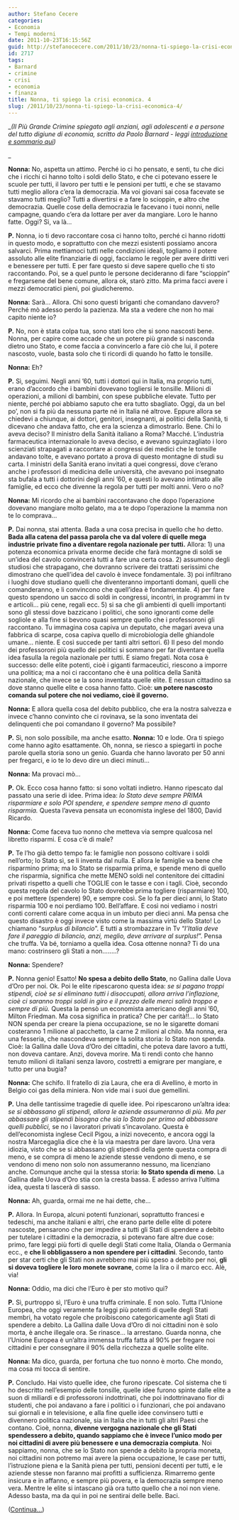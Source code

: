 ```yaml
---
author: Stefano Cecere
categories:
- Economia
- Tempi moderni
date: 2011-10-23T16:15:56Z
guid: http://stefanocecere.com/2011/10/23/nonna-ti-spiego-la-crisi-economica-4/
id: 2717
tags:
- Barnard
- crimine
- crisi
- economia
- finanza
title: Nonna, ti spiego la crisi economica. 4
slug: /2011/10/23/nonna-ti-spiego-la-crisi-economica-4/
---
```


__(Il Più Grande Crimine spiegato agli anziani, agli adolescenti e a persone del tutto digiune di economia, scritto da Paolo Barnard - leggi [introduzione e sommario qui](http://stefanocecere.com/2011/10/24/vi-spiego-la-crisi-economica/ "Vi spiego la crisi economica"))_
  
_ 

**Nonna:** No, aspetta un attimo. Perché io ci ho pensato, e senti, tu che dici che i ricchi ci hanno tolto i soldi dello Stato, e che ci potevano essere le scuole per tutti, il lavoro per tutti e le pensioni per tutti, e che se stavamo tutti meglio allora c’era la democrazia. Ma voi giovani sai cosa facevate se stavamo tutti meglio? Tutti a divertirsi e a fare lo scioppin, e altro che democrazia. Quelle cose della democrazia le facevano i tuoi nonni, nelle campagne, quando c’era da lottare per aver da mangiare. Loro le hanno fatte. Oggi? Sì, va là…

**P.** Nonna, io ti devo raccontare cosa ci hanno tolto, perché ci hanno ridotti in questo modo, e soprattutto con che mezzi esistenti possiamo ancora salvarci. Prima mettiamoci tutti nelle condizioni ideali, togliamo il potere assoluto alle elite finanziarie di oggi, facciamo le regole per avere diritti veri e benessere per tutti. E per fare questo si deve sapere quello che ti sto raccontando. Poi, se a quel punto le persone decideranno di fare “scioppin” e fregarsene del bene comune, allora ok, starò zitto. Ma prima facci avere i mezzi democratici pieni, poi giudicheremo.

**Nonna:** Sarà… Allora. Chi sono questi briganti che comandano davvero? Perché mò adesso perdo la pazienza. Ma sta a vedere che non ho mai capito niente io?

**P.** No, non è stata colpa tua, sono stati loro che si sono nascosti bene. Nonna, per capire come accade che un potere più grande si nasconda dietro uno Stato, e come faccia a convincerlo a fare ciò che lui, il potere nascosto, vuole, basta solo che ti ricordi di quando ho fatto le tonsille.

**Nonna:** Eh?

**P.** Sì, seguimi. Negli anni ’60, tutti i dottori qui in Italia, ma proprio tutti, erano d’accordo che i bambini dovevano togliersi le tonsille. Milioni di operazioni, a milioni di bambini, con spese pubbliche elevate. Tutto per niente, perché poi abbiamo saputo che era tutto sbagliato. Oggi, da un bel po’, non si fa più da nessuna parte né in Italia né altrove. Eppure allora se chiedevi a chiunque, ai dottori, genitori, insegnanti, ai politici della Sanità, ti dicevano che andava fatto, che era la scienza a dimostrarlo. Bene. Chi lo aveva deciso? Il ministro della Sanità italiano a Roma? Macché. L’industria farmaceutica internazionale lo aveva deciso, e avevano sguinzagliato i loro scienziati strapagati a raccontare ai congressi dei medici che le tonsille andavano tolte, e avevano portato a prova di questo montagne di studi su carta. I ministri della Sanità erano invitati a quei congressi, dove c’erano anche i professori di medicina delle università, che avevano poi insegnato sta bufala a tutti i dottorini degli anni ’60, e questi lo avevano intimato alle famiglie, ed ecco che divenne la regola per tutti per molti anni. Vero o no?

**Nonna:** Mi ricordo che ai bambini raccontavano che dopo l’operazione dovevano mangiare molto gelato, ma a te dopo l’operazione la mamma non te lo comprava…

**P.** Dai nonna, stai attenta. Bada a una cosa precisa in quello che ho detto. **Bada alla catena del passa parola che va dal volere di quelle mega industrie private fino a diventare regola nazionale per tutti.** Allora: 1) una potenza economica privata enorme decide che farà montagne di soldi se un’idea del cavolo convincerà tutti a fare una certa cosa. 2) assumono degli studiosi che strapagano, che dovranno scrivere dei trattati serissimi che dimostrano che quell’idea del cavolo è invece fondamentale. 3) poi infiltrano i luoghi dove studiano quelli che diventeranno importanti domani, quelli che comanderanno, e li convincono che quell’idea è fondamentale. 4) per fare questo spendono un sacco di soldi in congressi, incontri, in programmi in tv e articoli… più cene, regali ecc. 5) si sa che gli ambienti di quelli importanti sono gli stessi dove bazzicano i politici, che sono ignoranti come delle sogliole e alla fine si bevono quasi sempre quello che i professoroni gli raccontano. Tu immagina cosa capiva un deputato, che magari aveva una fabbrica di scarpe, cosa capiva quello di microbiologia delle ghiandole umane… niente. E così succede per tanti altri settori. 6) Il peso del mondo dei professoroni più quello dei politici si sommano per far diventare quella idea fasulla la regola nazionale per tutti. E siamo fregati. Nota cosa è successo: delle elite potenti, cioè i giganti farmaceutici, riescono a imporre una politica; ma a noi ci raccontano che è una politica della Sanità nazionale, che invece se la sono inventata quelle elite. E nessun cittadino sa dove stanno quelle elite e cosa hanno fatto. Cioè: **un potere nascosto comanda sul potere che noi vediamo, cioè il governo.**

**Nonna:** E allora quella cosa del debito pubblico, che era la nostra salvezza e invece c’hanno convinto che ci rovinava, se la sono inventata dei delinquenti che poi comandano il governo? Ma possibile?

**P.** Sì, non solo possibile, ma anche esatto. **Nonna:** 10 e lode. Ora ti spiego come hanno agito esattamente. Oh, nonna, se riesco a spiegarti in poche parole quella storia sono un genio. Guarda che hanno lavorato per 50 anni per fregarci, e io te lo devo dire un dieci minuti…

**Nonna:** Ma provaci mò…

**P.** Ok. Ecco cosa hanno fatto: si sono voltati indietro. Hanno ripescato dal passato una serie di idee. Prima idea: _lo Stato deve sempre PRIMA risparmiare e solo POI spendere, e spendere sempre meno di quanto risparmia._ Questa l’aveva pensata un economista inglese del 1800, David Ricardo.

**Nonna:** Come faceva tuo nonno che metteva via sempre qualcosa nel libretto risparmi. E cosa c’è di male?

**P.** Te l’ho già detto tempo fa: le famiglie non possono coltivare i soldi nell’orto; lo Stato sì, se li inventa dal nulla. E allora le famiglie va bene che risparmino prima; ma lo Stato se risparmia prima, e spende meno di quello che risparmia, significa che mette MENO soldi nel contenitore dei cittadini privati rispetto a quelli che TOGLIE con le tasse e con i tagli. Cioè, secondo questa regola del cavolo lo Stato dovrebbe prima togliere (risparmiare) 100, e poi mettere (spendere) 90, e sempre così. Se lo fa per dieci anni, lo Stato risparmia 100 e noi perdiamo 100. Bell’affare. E così noi vediamo i nostri conti correnti calare come acqua in un imbuto per dieci anni. Ma pensa che questo disastro è oggi invece visto come la massima virtù dello Stato! Lo chiamano “_surplus di bilancio_”. E tutti a strombazzare in Tv “_l’Italia deve fare il pareggio di bilancio, anzi, meglio, deve arrivare al surplus!_”. Pensa che truffa. Va bé, torniamo a quella idea. Cosa ottenne nonna? Ti do una mano: costrinsero gli Stati a non……..?

**Nonna:** Spendere?

**P.** Nonna genio! Esatto! **No spesa a debito dello Stato**, no Gallina dalle Uova d’Oro per noi. Ok. Poi le elite ripescarono questa idea: _se si pagano troppi stipendi, cioè se si eliminano tutti i disoccupati, allora arriva l’inflazione, cioè ci saranno troppi soldi in giro e il prezzo delle merci salirà troppo e sempre di più._ Questa la pensò un economista americano degli anni ’60, Milton Friedman. Ma cosa significa in pratica? Che per carità!!… lo Stato NON spenda per creare la piena occupazione, se no le sigarette domani costeranno 1 milione al pacchetto, la carne 2 milioni al chilo. Ma nonna, era una fesseria, che nascondeva sempre la solita storia: lo Stato non spenda. Cioè: la Gallina dalle Uova d’Oro dei cittadini, che poteva dare lavoro a tutti, non doveva cantare. Anzi, doveva morire. Ma ti rendi conto che hanno tenuto milioni di italiani senza lavoro, costretti a emigrare per mangiare, e tutto per una bugia?

**Nonna:** Che schifo. Il fratello di zia Laura, che era di Avellino, è morto in Belgio coi gas della miniera. Non vide mai i suoi due gemellini.

**P.** Una delle tantissime tragedie di quelle idee. Poi ripescarono un’altra idea: _se si abbassano gli stipendi, allora le aziende assumeranno di più. Ma per abbassare gli stipendi bisogna che sia lo Stato per primo ad abbassare quelli pubblici,_ se no i lavoratori privati s’incavolano. Questa è dell’economista inglese Cecil Pigou, a inizi novecento, e ancora oggi la nostra Marcegaglia dice che è la via maestra per dare lavoro. Una vera idiozia, visto che se si abbassano gli stipendi della gente questa compra di meno, e se compra di meno le aziende stesse vendono di meno, e se vendono di meno non solo non assumeranno nessuno, ma licenziano anche. Comunque anche qui la stessa storia: **lo Stato spenda di meno**. La Gallina dalle Uova d’Oro stia con la cresta bassa. E adesso arriva l’ultima idea, questa ti lascerà di sasso.

**Nonna:** Ah, guarda, ormai me ne hai dette, che…

**P.** Allora. In Europa, alcuni potenti funzionari, soprattutto francesi e tedeschi, ma anche italiani e altri, che erano parte delle elite di potere nascoste, pensarono che per impedire a tutti gli Stati di spendere a debito per tutelare i cittadini e la democrazia, si potevano fare altre due cose: primo, fare leggi più forti di quelle degli Stati come Italia, Olanda o Germania ecc., e **che li obbligassero a non spendere per i cittadini**. Secondo, tanto per star certi che gli Stati non avrebbero mai più speso a debito per noi, **gli si doveva togliere le loro monete sovrane**, come la lira o il marco ecc. Alè, via!

**Nonna:** Oddio, ma dici che l’Euro è per sto motivo qui?

**P.** Sì, purtroppo sì, l’Euro è una truffa criminale. E non solo. Tutta l’Unione Europea, che oggi veramente fa leggi più potenti di quelle degli Stati membri, ha votato regole che proibiscono categoricamente agli Stati di spendere a debito. La Gallina dalle Uova d’Oro di noi cittadini non è solo morta, è anche illegale ora. Se rinasce… la arrestano. Guarda nonna, che l’Unione Europea è un’altra immensa truffa fatta al 90% per fregare noi cittadini e per consegnare il 90% della ricchezza a quelle solite elite.

**Nonna:** Ma dico, guarda, per fortuna che tuo nonno è morto. Che mondo, ma cosa mi tocca di sentire.

**P.** Concludo. Hai visto quelle idee, che furono ripescate. Col sistema che ti ho descritto nell’esempio delle tonsille, quelle idee furono spinte dalle elite a suon di miliardi e di professoroni indottrinati, che poi indottrinavano fior di studenti, che poi andavano a fare i politici o i funzionari, che poi andavano sui giornali e in televisione, e alla fine quelle idee convinsero tutti e divennero politica nazionale, sia in Italia che in tutti gli altri Paesi che contano. Cioè, nonna, **divenne vergogna nazionale che gli Stati spendessero a debito, quando sappiamo che è invece l’unico modo per noi cittadini di avere più benessere e una democrazia compiuta**. Noi sappiamo, nonna, che se lo Stato non spende a debito la propria moneta, noi cittadini non potremo mai avere la piena occupazione, le case per tutti, l’istruzione piena e la Sanità piena per tutti, pensioni decenti per tutti, e le aziende stesse non faranno mai profitti a sufficienza. Rimarremo gente insicura e in affanno, e sempre più povera, e la democrazia sempre meno vera. Mentre le elite si intascano già ora tutto quello che a noi non viene. Adesso basta, ma da qui in poi ne sentirai delle belle. Baci.

([Continua…](http://stefanocecere.com/2011/10/24/nonna-ti-spiego-la-crisi-economica-5/ "Nonna, ti spiego la crisi economica. 5"))